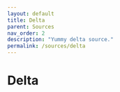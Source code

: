 ```yaml
---
layout: default
title: Delta
parent: Sources
nav_order: 2
description: "Yummy delta source."
permalink: /sources/delta
---
```


# Delta


